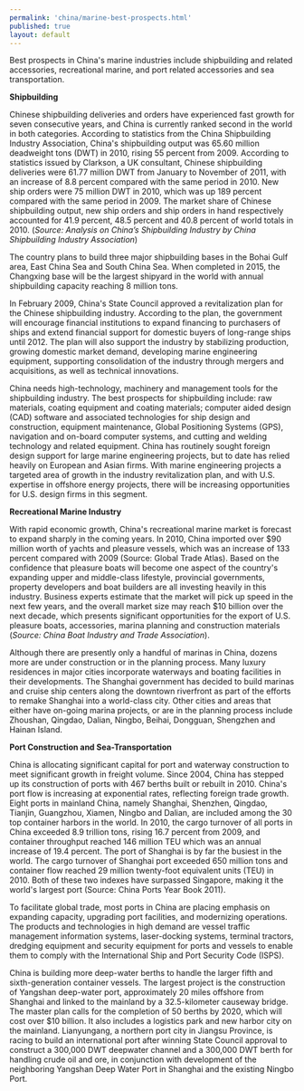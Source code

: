 ```yaml
---
permalink: 'china/marine-best-prospects.html'
published: true
layout: default
---
```

Best prospects in China's marine industries include shipbuilding and related accessories, recreational marine, and port related accessories and sea transportation.

**Shipbuilding**

Chinese shipbuilding deliveries and orders have experienced fast growth for seven consecutive years, and China is currently ranked second in the world in both categories. According to statistics from the China Shipbuilding Industry Association, China's shipbuilding output was 65.60 million deadweight tons (DWT) in 2010, rising 55 percent from 2009. According to statistics issued by Clarkson, a UK consultant, Chinese shipbuilding deliveries were 61.77 million DWT from January to November of 2011, with an increase of 8.8 percent compared with the same period in 2010. New ship orders were 75 million DWT in 2010, which was up 189 percent compared with the same period in 2009. The market share of Chinese shipbuilding output, new ship orders and ship orders in hand respectively accounted for 41.9 percent, 48.5 percent and 40.8 percent of world totals in 2010. (_Source: Analysis on China’s Shipbuilding Industry by China Shipbuilding Industry Association_)

The country plans to build three major shipbuilding bases in the Bohai Gulf area, East China Sea and South China Sea. When completed in 2015, the Changxing base will be the largest shipyard in the world with annual shipbuilding capacity reaching 8 million tons.

In February 2009, China's State Council approved a revitalization plan for the Chinese shipbuilding industry. According to the plan, the government will encourage financial institutions to expand financing to purchasers of ships and extend financial support for domestic buyers of long-range ships until 2012. The plan will also support the industry by stabilizing production, growing domestic market demand, developing marine engineering equipment, supporting consolidation of the industry through mergers and acquisitions, as well as technical innovations.

China needs high-technology, machinery and management tools for the shipbuilding industry. The best prospects for shipbuilding include: raw materials, coating equipment and coating materials; computer aided design (CAD) software and associated technologies for ship design and construction, equipment maintenance, Global Positioning Systems (GPS), navigation and on-board computer systems, and cutting and welding technology and related equipment. China has routinely sought foreign design support for large marine engineering projects, but to date has relied heavily on European and Asian firms. With marine engineering projects a targeted area of growth in the industry revitalization plan, and with U.S. expertise in offshore energy projects, there will be increasing opportunities for U.S. design firms in this segment.

**Recreational Marine Industry**

With rapid economic growth, China's recreational marine market is forecast to expand sharply in the coming years. In 2010, China imported over $90 million worth of yachts and pleasure vessels, which was an increase of 133 percent compared with 2009 (Source: Global Trade Atlas). Based on the confidence that pleasure boats will become one aspect of the country's expanding upper and middle-class lifestyle, provincial governments, property developers and boat builders are all investing heavily in this industry. Business experts estimate that the market will pick up speed in the next few years, and the overall market size may reach $10 billion over the next decade, which presents significant opportunities for the export of U.S. pleasure boats, accessories, marina planning and construction materials (_Source: China Boat Industry and Trade Association_).

Although there are presently only a handful of marinas in China, dozens more are under construction or in the planning process. Many luxury residences in major cities incorporate waterways and boating facilities in their developments. The Shanghai government has decided to build marinas and cruise ship centers along the downtown riverfront as part of the efforts to remake Shanghai into a world-class city. Other cities and areas that either have on-going marina projects, or are in the planning process include Zhoushan, Qingdao, Dalian, Ningbo, Beihai, Dongguan, Shengzhen and Hainan Island.

**Port Construction and Sea-Transportation**

China is allocating significant capital for port and waterway construction to meet significant growth in freight volume. Since 2004, China has stepped up its construction of ports with 467 berths built or rebuilt in 2010. China's port flow is increasing at exponential rates, reflecting foreign trade growth. Eight ports in mainland China, namely Shanghai, Shenzhen, Qingdao, Tianjin, Guangzhou, Xiamen, Ningbo and Dalian, are included among the 30 top container harbors in the world. In 2010, the cargo turnover of all ports in China exceeded 8.9 trillion tons, rising 16.7 percent from 2009, and container throughput reached 146 million TEU which was an annual increase of 19.4 percent. The port of Shanghai is by far the busiest in the world. The cargo turnover of Shanghai port exceeded 650 million tons and container flow reached 29 million twenty-foot equivalent units (TEU) in 2010. Both of these two indexes have surpassed Singapore, making it the world's largest port (Source: China Ports Year Book 2011).

To facilitate global trade, most ports in China are placing emphasis on expanding capacity, upgrading port facilities, and modernizing operations. The products and technologies in high demand are vessel traffic management information systems, laser-docking systems, terminal tractors, dredging equipment and security equipment for ports and vessels to enable them to comply with the International Ship and Port Security Code (ISPS).

China is building more deep-water berths to handle the larger fifth and sixth-generation container vessels. The largest project is the construction of Yangshan deep-water port, approximately 20 miles offshore from Shanghai and linked to the mainland by a 32.5-kilometer causeway bridge. The master plan calls for the completion of 50 berths by 2020, which will cost over $10 billion. It also includes a logistics park and new harbor city on the mainland. Lianyungang, a northern port city in Jiangsu Province, is racing to build an international port after winning State Council approval to construct a 300,000 DWT deepwater channel and a 300,000 DWT berth for handling crude oil and ore, in conjunction with development of the neighboring Yangshan Deep Water Port in Shanghai and the existing Ningbo Port.
